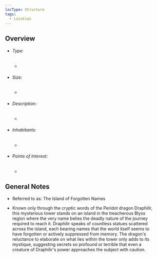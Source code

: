 ```yaml
---
locType: Structure
tags:
  - Location
---
```

## Overview
- ###### Type:  
	- 
- ###### Size:
	- 
- ###### Description: 
	- 
- ###### Inhabitants:
	- 
- ###### Points of Interest:
	- 

## General Notes
- Referred to as: The Island of Forgotten Names

- Known only through the cryptic words of the Peridot dragon Draphilir, this mysterious tower stands on an island in the treacherous Blyss region where the very name belies the deadly nature of the journey required to reach it. Draphilir speaks of countless statues scattered across the island, each bearing names that the world itself seems to have forgotten or actively suppressed from memory. The dragon's reluctance to elaborate on what lies within the tower only adds to its mystique, suggesting secrets so profound or terrible that even a creature of Draphilir's power approaches the subject with caution.
